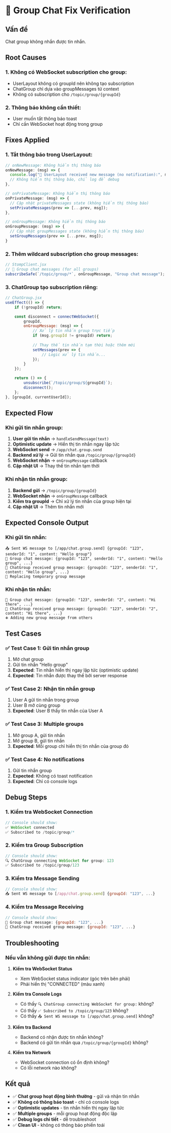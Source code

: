 # 🔧 Group Chat Fix Verification

## Vấn đề
Chat group không nhắn được tin nhắn.

## Root Causes

### **1. Không có WebSocket subscription cho group:**
- UserLayout không có groupId nên không tạo subscription
- ChatGroup chỉ dựa vào groupMessages từ context
- Không có subscription cho `/topic/group/{groupId}`

### **2. Thông báo không cần thiết:**
- User muốn tắt thông báo toast
- Chỉ cần WebSocket hoạt động trong group

## Fixes Applied

### **1. Tắt thông báo trong UserLayout:**
```javascript
// onNewMessage: Không hiển thị thông báo
onNewMessage: (msg) => {
  console.log("📩 UserLayout received new message (no notification):", msg);
  // Không hiển thị thông báo, chỉ log để debug
},

// onPrivateMessage: Không hiển thị thông báo
onPrivateMessage: (msg) => {
  // Cập nhật privateMessages state (không hiển thị thông báo)
  setPrivateMessages(prev => [...prev, msg]);
},

// onGroupMessage: Không hiển thị thông báo
onGroupMessage: (msg) => {
  // Cập nhật groupMessages state (không hiển thị thông báo)
  setGroupMessages(prev => [...prev, msg]);
}
```

### **2. Thêm wildcard subscription cho group messages:**
```javascript
// StompClient.jsx
// 🔹 Group chat messages (for all groups)
subscribeSafe(`/topic/group/*`, onGroupMessage, "Group chat message");
```

### **3. ChatGroup tạo subscription riêng:**
```javascript
// ChatGroup.jsx
useEffect(() => {
    if (!groupId) return;

    const disconnect = connectWebSocket({
        groupId,
        onGroupMessage: (msg) => {
            // Xử lý tin nhắn group trực tiếp
            if (msg.groupId != groupId) return;
            
            // Thay thế tin nhắn tạm thời hoặc thêm mới
            setMessages(prev => {
                // Logic xử lý tin nhắn...
            });
        }
    });

    return () => {
        unsubscribe(`/topic/group/${groupId}`);
        disconnect();
    };
}, [groupId, currentUserId]);
```

## Expected Flow

### **Khi gửi tin nhắn group:**
1. **User gửi tin nhắn** → `handleSendMessage(text)`
2. **Optimistic update** → Hiển thị tin nhắn ngay lập tức
3. **WebSocket send** → `/app/chat.group.send`
4. **Backend xử lý** → Gửi tin nhắn qua `/topic/group/{groupId}`
5. **WebSocket nhận** → `onGroupMessage` callback
6. **Cập nhật UI** → Thay thế tin nhắn tạm thời

### **Khi nhận tin nhắn group:**
1. **Backend gửi** → `/topic/group/{groupId}`
2. **WebSocket nhận** → `onGroupMessage` callback
3. **Kiểm tra groupId** → Chỉ xử lý tin nhắn của group hiện tại
4. **Cập nhật UI** → Thêm tin nhắn mới

## Expected Console Output

### **Khi gửi tin nhắn:**
```
📤 Sent WS message to [/app/chat.group.send] {groupId: "123", senderId: "1", content: "Hello group"}
📩 Group chat message: {groupId: "123", senderId: "1", content: "Hello group", ...}
📩 ChatGroup received group message: {groupId: "123", senderId: "1", content: "Hello group", ...}
🔄 Replacing temporary group message
```

### **Khi nhận tin nhắn:**
```
📩 Group chat message: {groupId: "123", senderId: "2", content: "Hi there", ...}
📩 ChatGroup received group message: {groupId: "123", senderId: "2", content: "Hi there", ...}
➕ Adding new group message from others
```

## Test Cases

### ✅ Test Case 1: Gửi tin nhắn group
1. Mở chat group
2. Gửi tin nhắn "Hello group"
3. **Expected**: Tin nhắn hiển thị ngay lập tức (optimistic update)
4. **Expected**: Tin nhắn được thay thế bởi server response

### ✅ Test Case 2: Nhận tin nhắn group
1. User A gửi tin nhắn trong group
2. User B mở cùng group
3. **Expected**: User B thấy tin nhắn của User A

### ✅ Test Case 3: Multiple groups
1. Mở group A, gửi tin nhắn
2. Mở group B, gửi tin nhắn
3. **Expected**: Mỗi group chỉ hiển thị tin nhắn của group đó

### ✅ Test Case 4: No notifications
1. Gửi tin nhắn group
2. **Expected**: Không có toast notification
3. **Expected**: Chỉ có console logs

## Debug Steps

### 1. Kiểm tra WebSocket Connection
```javascript
// Console should show:
✅ WebSocket connected
✅ Subscribed to /topic/group/*
```

### 2. Kiểm tra Group Subscription
```javascript
// Console should show:
🔍 ChatGroup connecting WebSocket for group: 123
✅ Subscribed to /topic/group/123
```

### 3. Kiểm tra Message Sending
```javascript
// Console should show:
📤 Sent WS message to [/app/chat.group.send] {groupId: "123", ...}
```

### 4. Kiểm tra Message Receiving
```javascript
// Console should show:
📩 Group chat message: {groupId: "123", ...}
📩 ChatGroup received group message: {groupId: "123", ...}
```

## Troubleshooting

### Nếu vẫn không gửi được tin nhắn:

1. **Kiểm tra WebSocket Status**
   - Xem WebSocket status indicator (góc trên bên phải)
   - Phải hiển thị "CONNECTED" (màu xanh)

2. **Kiểm tra Console Logs**
   - Có thấy `🔍 ChatGroup connecting WebSocket for group:` không?
   - Có thấy `✅ Subscribed to /topic/group/123` không?
   - Có thấy `📤 Sent WS message to [/app/chat.group.send]` không?

3. **Kiểm tra Backend**
   - Backend có nhận được tin nhắn không?
   - Backend có gửi tin nhắn qua `/topic/group/{groupId}` không?

4. **Kiểm tra Network**
   - WebSocket connection có ổn định không?
   - Có lỗi network nào không?

## Kết quả
- ✅ **Chat group hoạt động bình thường** - gửi và nhận tin nhắn
- ✅ **Không có thông báo toast** - chỉ có console logs
- ✅ **Optimistic updates** - tin nhắn hiển thị ngay lập tức
- ✅ **Multiple groups** - mỗi group hoạt động độc lập
- ✅ **Debug logs chi tiết** - dễ troubleshoot
- ✅ **Clean UI** - không có thông báo phiền toái
